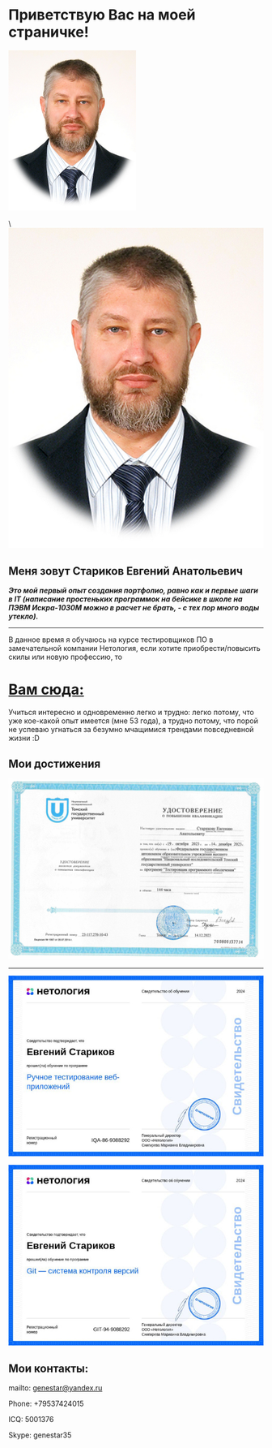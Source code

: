# Приветствую Вас на моей страничке!

<img src="https://github.com/Evgeny-Starikov/GIT_Portfolio/blob/main/12.jpg" width=50% height=50%>

\\![my_photo](12.jpg)

## Меня зовут Стариков Евгений Анатольевич

***Это мой первый опыт создания портфолио, равно как и первые шаги в IT  (написание простеньких программок на бейсике в школе на ПЭВМ Искра-1030М можно в расчет не брать, - с тех пор много воды утекло).***

___


В данное время я обучаюсь на курсе тестировщиков ПО в замечательной компании Нетология, если хотите приобрести/повысить скилы или новую профессию, то 
# [Вам сюда:](https://netology.ru/referral-welcome/REF-ZJRCA1QXL)

Учиться интересно и одновременно легко и трудно: легко потому, что уже кое-какой опыт имеется (мне 53 года), а трудно потому, что порой не успеваю угнаться за безумно мчащимися трендами повседневной жизни :D

## Мои достижения

![sert-TGU](9da28084-2ded-4354-92c2-ae3f72dd2f41%20(1).jpg)
___

![sert-first-mod-netology](22b902fbab32e4854b4ed0c74b466c23.jpg)


![sert-second-mod-netology](git_sert_netology.jpg)

## Мои  контакты:
mailto: genestar@yandex.ru

Phone: +79537424015

ICQ: 5001376

Skype: genestar35
